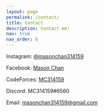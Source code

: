 ```yaml
---
layout: page
permalink: /contact/
title: Contact
description: Contact me!
nav: true
nav_order: 6
---
```


Instagram: <a href="https://www.instagram.com/masonchan314159/"> @masonchan314159 </a>

Facebook: <a href="https://www.facebook.com/MasonChan314159/"> Mason Chan </a>

CodeForces: <a href="https://codeforces.com/profile/MC314159"> MC314159 </a>

Discord: MC314159#6560

Email: masonchan314159@gmail.com
